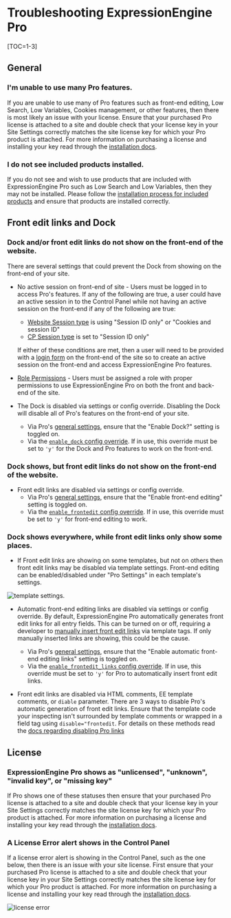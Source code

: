 <!--
    This source file is part of the open source project
    ExpressionEngine User Guide (https://github.com/ExpressionEngine/ExpressionEngine-User-Guide)

    @link      https://expressionengine.com/
    @copyright Copyright (c) 2003-2021, Packet Tide, LLC (https://packettide.com)
    @license   https://expressionengine.com/license Licensed under Apache License, Version 2.0
-->

# Troubleshooting ExpressionEngine Pro

[TOC=1-3]

## General
### I'm unable to use many Pro features.
If you are unable to use many of Pro features such as front-end editing, Low Search, Low Variables, Cookies management, or other features, then there is most likely an issue with your license. Ensure that your purchased Pro license is attached to a site and double check that your license key in your Site Settings correctly matches the site license key for which your Pro product is attached. For more information on purchasing a license and installing your key read through the [installation docs](pro/installation.md#purchasing-an-expressionengine-pro-license).

### I do not see included products installed.
If you do not see and wish to use products that are included with ExpressionEngine Pro such as Low Search and Low Variables, then they may not be installed. Please follow the [installation process for included products](pro/installation.md#installation-of-included-products) and ensure that products are installed correctly.

## Front edit links and Dock
### Dock and/or front edit links do not show on the front-end of the website.

There are several settings that could prevent the Dock from showing on the front-end of your site.

- No active session on front-end of site - Users must be logged in to access Pro's features. If any of the following are true, a user could have an active session in to the Control Panel while not having an active session on the front-end if any of the following are true:
    - [Website Session type](control-panel/settings/security-privacy.md#website-session-type) is using "Session ID only" or "Cookies and session ID"
    - [CP Session type](control-panel/settings/security-privacy.md#cp-session-type) is set to "Session ID only"

    If either of these conditions are met, then a user will need to be provided with a [login form](member/login.md) on the front-end of the site so to create an active session on the front-end and access ExpressionEngine Pro features.


- [Role Permissions](pro/permissions.md#expressionengine-pro-role-access) - Users must be assigned a role with proper permissions to use ExpressionEngine Pro on both the front and back-end of the site.

- The Dock is disabled via settings or config override. Disabling the Dock will disable all of Pro's features on the front-end of your site.
    - Via Pro's [general settings](pro/configuration.md#general-settings), ensure that the "Enable Dock?" setting is toggled on.
    - Via the [`enable_dock` config override](pro/configuration.md#enable_dock). If in use, this override must be set to `'y'` for the Dock and Pro features to work on the front-end.

### Dock shows, but front edit links do not show on the front-end of the website.

- Front edit links are disabled via settings or config override.
    - Via Pro's [general settings](pro/configuration.md#general-settings), ensure that the "Enable front-end editing" setting is toggled on.
    - Via the [`enable_frontedit` config override](pro/configuration.md#enable_frontedit). If in use, this override must be set to `'y'` for front-end editing to work.

### Dock shows everywhere, while front edit links only show some places.

- If Front edit links are showing on some templates, but not on others then front edit links may be disabled via template settings. Front-end editing can be enabled/disabled under "Pro Settings" in each template's settings.

![template settings](_images/pro_template_settings.png).

- Automatic front-end editing links are disabled via settings or config override. By default, ExpressionEngine Pro automatically generates front edit links for all entry fields. This can be turned on or off, requiring a developer to [manually insert front edit links](pro/frontend.md#customizing-the-link-location) via template tags. If only manually inserted links are showing, this could be the cause.
    - Via Pro's [general settings](pro/configuration.md#general-settings), ensure that the "Enable automatic front-end editing links" setting is toggled on.
    - Via the [`enable_frontedit_links` config override](pro/configuration.md#enable_frontedit_links). If in use, this override must be set to `'y'` for Pro to automatically insert front edit links.

- Front edit links are disabled via HTML comments, EE template comments, or `diable` parameter. There are 3 ways to disable Pro's automatic generation of front edit links. Ensure that the template code your inspecting isn't surrounded by template comments or wrapped in a field tag using `disable="frontedit`. For details on these methods read the [docs regarding disabling Pro links](pro/frontend.md#disabling-the-front-edit-link) 

## License

### ExpressionEngine Pro shows as "unlicensed", "unknown", "invalid key", or "missing key"

If Pro shows one of these statuses then ensure that your purchased Pro license is attached to a site and double check that your license key in your Site Settings correctly matches the site license key for which your Pro product is attached. For more information on purchasing a license and installing your key read through the [installation docs](pro/installation.md#purchasing-an-expressionengine-pro-license).

### A License Error alert shows in the Control Panel

If a license error alert is showing in the Control Panel, such as the one below, then there is an issue with your site license. First ensure that your purchased Pro license is attached to a site and double check that your license key in your Site Settings correctly matches the site license key for which your Pro product is attached. For more information on purchasing a license and installing your key read through the [installation docs](pro/installation.md#purchasing-an-expressionengine-pro-license).

![license error](_images/ee-pro-license-error.png)